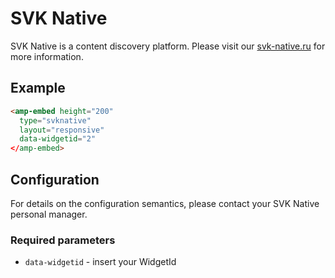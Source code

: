 <!---
Copyright 2019 The AMP HTML Authors. All Rights Reserved.

Licensed under the Apache License, Version 2.0 (the "License");
you may not use this file except in compliance with the License.
You may obtain a copy of the License at

      http://www.apache.org/licenses/LICENSE-2.0

Unless required by applicable law or agreed to in writing, software
distributed under the License is distributed on an "AS-IS" BASIS,
WITHOUT WARRANTIES OR CONDITIONS OF ANY KIND, either express or implied.
See the License for the specific language governing permissions and
limitations under the License.
-->

# SVK Native

SVK Native is a content discovery platform. Please visit our [svk-native.ru](https://svk-native.ru) for more information.

## Example

```html
<amp-embed height="200"
  type="svknative"
  layout="responsive"
  data-widgetid="2"
</amp-embed>
```

## Configuration

For details on the configuration semantics, please contact your SVK Native personal manager. 

### Required parameters

- `data-widgetid` - insert your WidgetId
